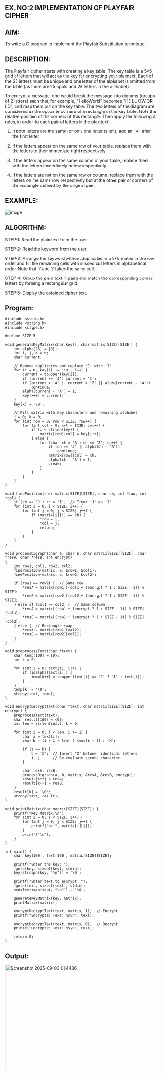 ## EX. NO:2 IMPLEMENTATION OF PLAYFAIR CIPHER

 

## AIM:
 

 

To write a C program to implement the Playfair Substitution technique.

## DESCRIPTION:

The Playfair cipher starts with creating a key table. The key table is a 5×5 grid of letters that will act as the key for encrypting your plaintext. Each of the 25 letters must be unique and one letter of the alphabet is omitted from the table (as there are 25 spots and 26 letters in the alphabet).

To encrypt a message, one would break the message into digrams (groups of 2 letters) such that, for example, "HelloWorld" becomes "HE LL OW OR LD", and map them out on the key table. The two letters of the diagram are considered as the opposite corners of a rectangle in the key table. Note the relative position of the corners of this rectangle. Then apply the following 4 rules, in order, to each pair of letters in the plaintext:
1.	If both letters are the same (or only one letter is left), add an "X" after the first letter
   
2.	If the letters appear on the same row of your table, replace them with the letters to their immediate right respectively
  
3.	If the letters appear on the same column of your table, replace them with the letters immediately below respectively
	
4.	If the letters are not on the same row or column, replace them with the letters on the same row respectively but at the other pair of corners of the rectangle defined by the original pair.
   
## EXAMPLE:
![image](https://github.com/Hemamanigandan/EX-NO-2-/assets/149653568/e6858d4f-b122-42ba-acdb-db18ec2e9675)

 

## ALGORITHM:

STEP-1: Read the plain text from the user.

STEP-2: Read the keyword from the user.

STEP-3: Arrange the keyword without duplicates in a 5*5 matrix in the row order and fill the remaining cells with missed out letters in alphabetical order. Note that ‘i’ and ‘j’ takes the same cell.

STEP-4: Group the plain text in pairs and match the corresponding corner letters by forming a rectangular grid.

STEP-5: Display the obtained cipher text.




## Program:
~~~
#include <stdio.h> 
#include <string.h> 
#include <ctype.h> 
 
#define SIZE 5 
 
void generateKeyMatrix(char key[], char matrix[SIZE][SIZE]) { 
    int alpha[26] = {0}; 
    int i, j, k = 0; 
    char current; 
 
    // Remove duplicates and replace 'J' with 'I' 
    for (i = 0; key[i] != '\0'; i++) { 
        current = toupper(key[i]); 
        if (current == 'J') current = 'I'; 
        if (current < 'A' || current > 'Z' || alpha[current - 'A']) 
            continue; 
        alpha[current - 'A'] = 1; 
        key[k++] = current; 
    } 
    key[k] = '\0'; 
 
    // Fill matrix with key characters and remaining alphabet 
    i = 0; k = 0; 
    for (int row = 0; row < SIZE; row++) { 
        for (int col = 0; col < SIZE; col++) { 
            if (i < strlen(key)) { 
                matrix[row][col] = key[i++]; 
            } else { 
                for (char ch = 'A'; ch <= 'Z'; ch++) { 
                    if (ch == 'J' || alpha[ch - 'A']) 
                        continue; 
                    matrix[row][col] = ch; 
                    alpha[ch - 'A'] = 1; 
                    break; 
                } 
            } 
        } 
    } 
} 
 
void findPosition(char matrix[SIZE][SIZE], char ch, int *row, int *col) { 
    if (ch == 'J') ch = 'I';  // Treat 'J' as 'I' 
    for (int i = 0; i < SIZE; i++) { 
        for (int j = 0; j < SIZE; j++) { 
            if (matrix[i][j] == ch) { 
                *row = i; 
                *col = j; 
                return; 
            } 
        } 
    } 
} 
 
void processDigraph(char a, char b, char matrix[SIZE][SIZE], char *resA, char *resB, int encrypt) 
{ 
    int row1, col1, row2, col2; 
    findPosition(matrix, a, &row1, &col1); 
    findPosition(matrix, b, &row2, &col2); 
 
    if (row1 == row2) {  // Same row 
        *resA = matrix[row1][(col1 + (encrypt ? 1 : SIZE - 1)) % SIZE]; 
        *resB = matrix[row2][(col2 + (encrypt ? 1 : SIZE - 1)) % SIZE]; 
    } else if (col1 == col2) {  // Same column 
        *resA = matrix[(row1 + (encrypt ? 1 : SIZE - 1)) % SIZE][col1]; 
        *resB = matrix[(row2 + (encrypt ? 1 : SIZE - 1)) % SIZE][col2]; 
    } else {  // Rectangle swap 
        *resA = matrix[row1][col2]; 
        *resB = matrix[row2][col1]; 
    } 
} 
 
void preprocessText(char *text) { 
    char temp[100] = {0}; 
    int k = 0; 
 
    for (int i = 0; text[i]; i++) { 
        if (isalpha(text[i])) { 
            temp[k++] = toupper(text[i] == 'J' ? 'I' : text[i]); 
        } 
    } 
    temp[k] = '\0'; 
    strcpy(text, temp); 
} 
 
void encryptDecryptText(char *text, char matrix[SIZE][SIZE], int encrypt) { 
    preprocessText(text); 
    char result[100] = {0}; 
    int len = strlen(text), k = 0; 
 
    for (int i = 0; i < len; i += 2) { 
        char a = text[i]; 
        char b = (i + 1 < len) ? text[i + 1] : 'X'; 
 
        if (a == b) { 
            b = 'X';  // Insert 'X' between identical letters 
            i--;      // Re-evaluate second character 
        } 
 
        char resA, resB; 
        processDigraph(a, b, matrix, &resA, &resB, encrypt); 
        result[k++] = resA; 
        result[k++] = resB; 
    } 
    result[k] = '\0'; 
    strcpy(text, result); 
} 
 
void printMatrix(char matrix[SIZE][SIZE]) { 
    printf("Key Matrix:\n"); 
    for (int i = 0; i < SIZE; i++) { 
        for (int j = 0; j < SIZE; j++) { 
            printf("%c ", matrix[i][j]); 
        } 
        printf("\n"); 
    } 
} 
 
int main() { 
    char key[100], text[100], matrix[SIZE][SIZE]; 
     
    printf("Enter the key: "); 
    fgets(key, sizeof(key), stdin); 
    key[strcspn(key, "\n")] = '\0'; 
 
    printf("Enter text to encrypt: "); 
    fgets(text, sizeof(text), stdin); 
    text[strcspn(text, "\n")] = '\0'; 
 
    generateKeyMatrix(key, matrix); 
    printMatrix(matrix); 
 
    encryptDecryptText(text, matrix, 1);  // Encrypt 
    printf("Encrypted Text: %s\n", text); 
 
    encryptDecryptText(text, matrix, 0);  // Decrypt 
    printf("Decrypted Text: %s\n", text); 
 
    return 0; 
}
~~~





## Output:

<img width="515" height="345" alt="Screenshot 2025-09-03 084436" src="https://github.com/user-attachments/assets/5cf33363-8fed-4c2b-960c-9e016ad541b2" />


